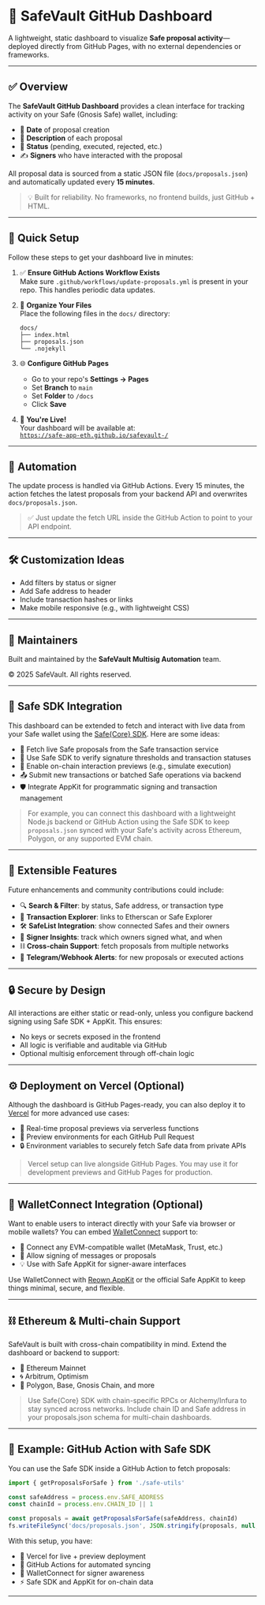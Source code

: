 # 🔐 SafeVault GitHub Dashboard

A lightweight, static dashboard to visualize **Safe proposal activity**—deployed directly from GitHub Pages, with no external dependencies or frameworks.

---

## ✅ Overview

The **SafeVault GitHub Dashboard** provides a clean interface for tracking activity on your Safe (Gnosis Safe) wallet, including:

- 📅 **Date** of proposal creation  
- 📝 **Description** of each proposal  
- 🚦 **Status** (pending, executed, rejected, etc.)  
- ✍️ **Signers** who have interacted with the proposal  

All proposal data is sourced from a static JSON file (`docs/proposals.json`) and automatically updated every **15 minutes**.

> 💡 Built for reliability. No frameworks, no frontend builds, just GitHub + HTML.

---

## 🚀 Quick Setup

Follow these steps to get your dashboard live in minutes:

1. ✅ **Ensure GitHub Actions Workflow Exists**  
   Make sure `.github/workflows/update-proposals.yml` is present in your repo. This handles periodic data updates.

2. 📁 **Organize Your Files**  
   Place the following files in the `docs/` directory:
   ```
   docs/
   ├── index.html
   ├── proposals.json
   └── .nojekyll
   ```

3. 🌐 **Configure GitHub Pages**
   - Go to your repo's **Settings → Pages**
   - Set **Branch** to `main`
   - Set **Folder** to `/docs`
   - Click **Save**

4. 🎉 **You're Live!**  
   Your dashboard will be available at:  
   [`https://safe-app-eth.github.io/safevault-/`](https://safe-app-eth.github.io/safevault-/)

---

## 🔁 Automation

The update process is handled via GitHub Actions. Every 15 minutes, the action fetches the latest proposals from your backend API and overwrites `docs/proposals.json`.

> ✅ Just update the fetch URL inside the GitHub Action to point to your API endpoint.

---

## 🛠️ Customization Ideas

- Add filters by status or signer
- Add Safe address to header
- Include transaction hashes or links
- Make mobile responsive (e.g., with lightweight CSS)

---

## 👥 Maintainers

Built and maintained by the **SafeVault Multisig Automation** team.

&copy; 2025 SafeVault. All rights reserved.

---

## 🧠 Safe SDK Integration

This dashboard can be extended to fetch and interact with live data from your Safe wallet using the [Safe{Core} SDK](https://github.com/safe-global/safe-core-sdk). Here are some ideas:

- 🔎 Fetch live Safe proposals from the Safe transaction service
- 🔐 Use Safe SDK to verify signature thresholds and transaction statuses
- 📡 Enable on-chain interaction previews (e.g., simulate execution)
- 📤 Submit new transactions or batched Safe operations via backend
- 🛡️ Integrate AppKit for programmatic signing and transaction management

> For example, you can connect this dashboard with a lightweight Node.js backend or GitHub Action using the Safe SDK to keep `proposals.json` synced with your Safe's activity across Ethereum, Polygon, or any supported EVM chain.

---

## 🧩 Extensible Features

Future enhancements and community contributions could include:

- 🔍 **Search & Filter**: by status, Safe address, or transaction type
- 🧾 **Transaction Explorer**: links to Etherscan or Safe Explorer
- 🛠️ **SafeList Integration**: show connected Safes and their owners
- 🪪 **Signer Insights**: track which owners signed what, and when
- ⛓️ **Cross-chain Support**: fetch proposals from multiple networks
- 💬 **Telegram/Webhook Alerts**: for new proposals or executed actions

---

## 🔒 Secure by Design

All interactions are either static or read-only, unless you configure backend signing using Safe SDK + AppKit. This ensures:

- No keys or secrets exposed in the frontend
- All logic is verifiable and auditable via GitHub
- Optional multisig enforcement through off-chain logic


---

## ⚙️ Deployment on Vercel (Optional)

Although the dashboard is GitHub Pages-ready, you can also deploy it to [Vercel](https://vercel.com) for more advanced use cases:

- 🔄 Real-time proposal previews via serverless functions
- 🧪 Preview environments for each GitHub Pull Request
- 🔒 Environment variables to securely fetch Safe data from private APIs

> Vercel setup can live alongside GitHub Pages. You may use it for development previews and GitHub Pages for production.

---

## 🔗 WalletConnect Integration (Optional)

Want to enable users to interact directly with your Safe via browser or mobile wallets? You can embed [WalletConnect](https://walletconnect.com/) support to:

- 🔐 Connect any EVM-compatible wallet (MetaMask, Trust, etc.)
- 📜 Allow signing of messages or proposals
- 💡 Use with Safe AppKit for signer-aware interfaces

Use WalletConnect with [Reown.AppKit](https://github.com/reown-com/reown-dotnet) or the official Safe AppKit to keep things minimal, secure, and flexible.

---

## ⛓️ Ethereum & Multi-chain Support

SafeVault is built with cross-chain compatibility in mind. Extend the dashboard or backend to support:

- 🌉 Ethereum Mainnet
- 🌀 Arbitrum, Optimism
- 💎 Polygon, Base, Gnosis Chain, and more

> Use Safe{Core} SDK with chain-specific RPCs or Alchemy/Infura to stay synced across networks. Include chain ID and Safe address in your proposals.json schema for multi-chain dashboards.

---

## 🧪 Example: GitHub Action with Safe SDK

You can use the Safe SDK inside a GitHub Action to fetch proposals:

```ts
import { getProposalsForSafe } from './safe-utils'

const safeAddress = process.env.SAFE_ADDRESS
const chainId = process.env.CHAIN_ID || 1

const proposals = await getProposalsForSafe(safeAddress, chainId)
fs.writeFileSync('docs/proposals.json', JSON.stringify(proposals, null, 2))
```

With this setup, you have:

- 🧬 Vercel for live + preview deployment
- 🔄 GitHub Actions for automated syncing
- 🔐 WalletConnect for signer awareness
- ⚡ Safe SDK and AppKit for on-chain data

---

